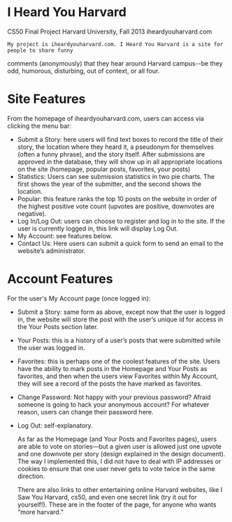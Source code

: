 # I Heard You Harvard
CS50 Final Project
Harvard University, Fall 2013
iheardyouharvard.com


    My project is iheardyouharvard.com. I Heard You Harvard is a site for people to share funny 
comments (anonymously) that they hear around Harvard campus--be they odd, humorous, disturbing, 
out of context, or all four. 

# Site Features
From the homepage of iheardyouharvard.com, users can access via clicking the menu bar:
-	Submit a Story: here users will find text boxes to record the title of their story, 
    the location where they heard it, a pseudonym for themselves (often a funny phrase), and the story itself. After submissions are approved in the database, they will show up in all appropriate locations on the site (homepage, popular posts, favorites, your posts)
-	Statistics: Users can see submission statistics in two pie charts. The first shows the year of the submitter, and the second shows the location.
-	Popular: this feature ranks the top 10 posts on the website in order of the highest positive vote count (upvotes are positive, downvotes are negative).
-	Log In/Log Out: users can choose to register and log in to the site. If the user is currently logged in,
    this link will display Log Out.
-	My Account: see features below.
-	Contact Us: Here users can submit a quick form to send an email to the website’s administrator.

# Account Features
For the user's My Account page (once logged in):
-	Submit a Story: same form as above, except now that the user is logged in, the website will store 
    the post with the user’s unique id for access in the Your Posts section later.
-	Your Posts: this is a history of a user’s posts that were submitted while the user was logged in.
-	Favorites: this is perhaps one of the coolest features of the site. Users have the ability to 
    mark posts in the Homepage and Your Posts as favorites, and then when the users view Favorites within 
    My Account, they will see a record of the posts the have marked as favorites.
-	Change Password: Not happy with your previous password? Afraid someone is going to hack your 
    anonymous account? For whatever reason, users can change their password here.
-	Log Out: self-explanatory.

    As far as the Homepage (and Your Posts and Favorites pages), users are able to vote on stories—but a given 
user is allowed just one upvote and one downvote per story (design explained in the design document). The way 
I implemented this, I did not have to deal with IP addresses or cookies to ensure that one user never gets 
to vote twice in the same direction.

    There are also links to other entertaining online Harvard websites, like I Saw You Harvard, 
cs50, and even one secret link (try it out for yourself!). These are in the footer of the page, for anyone who 
wants “more harvard.”
